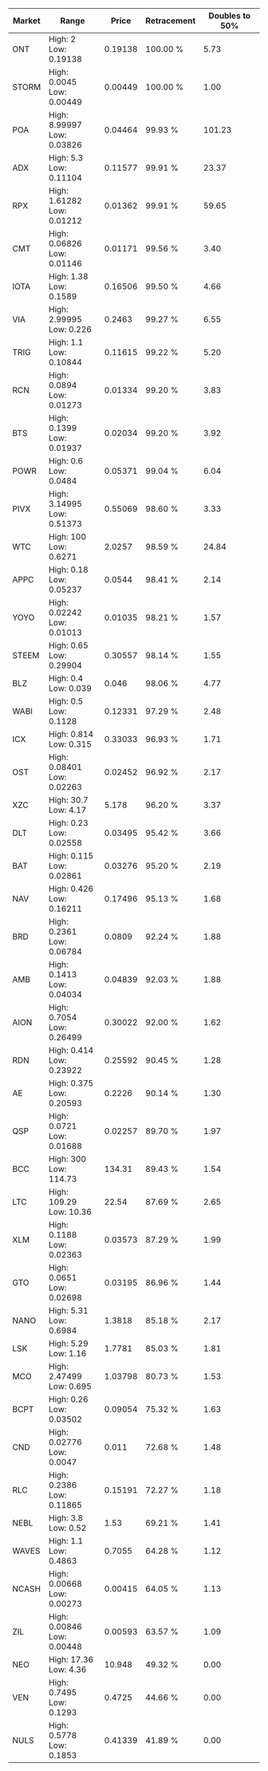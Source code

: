 | Market | Range | Price| Retracement | Doubles to 50% |
| --- | --- | --- | --- | --- |
| ONT | High: 2<br />Low: 0.19138 | 0.19138 | 100.00 % | 5.73 |
| STORM | High: 0.0045<br />Low: 0.00449 | 0.00449 | 100.00 % | 1.00 |
| POA | High: 8.99997<br />Low: 0.03826 | 0.04464 | 99.93 % | 101.23 |
| ADX | High: 5.3<br />Low: 0.11104 | 0.11577 | 99.91 % | 23.37 |
| RPX | High: 1.61282<br />Low: 0.01212 | 0.01362 | 99.91 % | 59.65 |
| CMT | High: 0.06826<br />Low: 0.01146 | 0.01171 | 99.56 % | 3.40 |
| IOTA | High: 1.38<br />Low: 0.1589 | 0.16506 | 99.50 % | 4.66 |
| VIA | High: 2.99995<br />Low: 0.226 | 0.2463 | 99.27 % | 6.55 |
| TRIG | High: 1.1<br />Low: 0.10844 | 0.11615 | 99.22 % | 5.20 |
| RCN | High: 0.0894<br />Low: 0.01273 | 0.01334 | 99.20 % | 3.83 |
| BTS | High: 0.1399<br />Low: 0.01937 | 0.02034 | 99.20 % | 3.92 |
| POWR | High: 0.6<br />Low: 0.0484 | 0.05371 | 99.04 % | 6.04 |
| PIVX | High: 3.14995<br />Low: 0.51373 | 0.55069 | 98.60 % | 3.33 |
| WTC | High: 100<br />Low: 0.6271 | 2.0257 | 98.59 % | 24.84 |
| APPC | High: 0.18<br />Low: 0.05237 | 0.0544 | 98.41 % | 2.14 |
| YOYO | High: 0.02242<br />Low: 0.01013 | 0.01035 | 98.21 % | 1.57 |
| STEEM | High: 0.65<br />Low: 0.29904 | 0.30557 | 98.14 % | 1.55 |
| BLZ | High: 0.4<br />Low: 0.039 | 0.046 | 98.06 % | 4.77 |
| WABI | High: 0.5<br />Low: 0.1128 | 0.12331 | 97.29 % | 2.48 |
| ICX | High: 0.814<br />Low: 0.315 | 0.33033 | 96.93 % | 1.71 |
| OST | High: 0.08401<br />Low: 0.02263 | 0.02452 | 96.92 % | 2.17 |
| XZC | High: 30.7<br />Low: 4.17 | 5.178 | 96.20 % | 3.37 |
| DLT | High: 0.23<br />Low: 0.02558 | 0.03495 | 95.42 % | 3.66 |
| BAT | High: 0.115<br />Low: 0.02861 | 0.03276 | 95.20 % | 2.19 |
| NAV | High: 0.426<br />Low: 0.16211 | 0.17496 | 95.13 % | 1.68 |
| BRD | High: 0.2361<br />Low: 0.06784 | 0.0809 | 92.24 % | 1.88 |
| AMB | High: 0.1413<br />Low: 0.04034 | 0.04839 | 92.03 % | 1.88 |
| AION | High: 0.7054<br />Low: 0.26499 | 0.30022 | 92.00 % | 1.62 |
| RDN | High: 0.414<br />Low: 0.23922 | 0.25592 | 90.45 % | 1.28 |
| AE | High: 0.375<br />Low: 0.20593 | 0.2226 | 90.14 % | 1.30 |
| QSP | High: 0.0721<br />Low: 0.01688 | 0.02257 | 89.70 % | 1.97 |
| BCC | High: 300<br />Low: 114.73 | 134.31 | 89.43 % | 1.54 |
| LTC | High: 109.29<br />Low: 10.36 | 22.54 | 87.69 % | 2.65 |
| XLM | High: 0.1188<br />Low: 0.02363 | 0.03573 | 87.29 % | 1.99 |
| GTO | High: 0.0651<br />Low: 0.02698 | 0.03195 | 86.96 % | 1.44 |
| NANO | High: 5.31<br />Low: 0.6984 | 1.3818 | 85.18 % | 2.17 |
| LSK | High: 5.29<br />Low: 1.16 | 1.7781 | 85.03 % | 1.81 |
| MCO | High: 2.47499<br />Low: 0.695 | 1.03798 | 80.73 % | 1.53 |
| BCPT | High: 0.26<br />Low: 0.03502 | 0.09054 | 75.32 % | 1.63 |
| CND | High: 0.02776<br />Low: 0.0047 | 0.011 | 72.68 % | 1.48 |
| RLC | High: 0.2386<br />Low: 0.11865 | 0.15191 | 72.27 % | 1.18 |
| NEBL | High: 3.8<br />Low: 0.52 | 1.53 | 69.21 % | 1.41 |
| WAVES | High: 1.1<br />Low: 0.4863 | 0.7055 | 64.28 % | 1.12 |
| NCASH | High: 0.00668<br />Low: 0.00273 | 0.00415 | 64.05 % | 1.13 |
| ZIL | High: 0.00846<br />Low: 0.00448 | 0.00593 | 63.57 % | 1.09 |
| NEO | High: 17.36<br />Low: 4.36 | 10.948 | 49.32 % | 0.00 |
| VEN | High: 0.7495<br />Low: 0.1293 | 0.4725 | 44.66 % | 0.00 |
| NULS | High: 0.5778<br />Low: 0.1853 | 0.41339 | 41.89 % | 0.00 |
